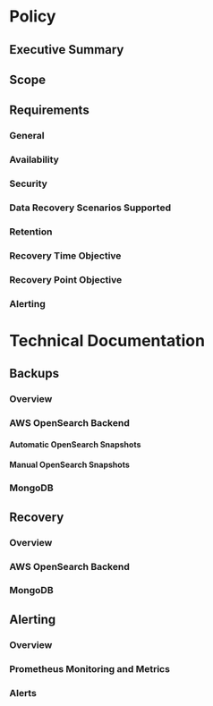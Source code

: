 # Policy
## Executive Summary
## Scope
## Requirements
### General
### Availability
### Security
### Data Recovery Scenarios Supported
### Retention
### Recovery Time Objective
### Recovery Point Objective
### Alerting

# Technical Documentation
## Backups
### Overview
### AWS OpenSearch Backend
#### Automatic OpenSearch Snapshots
#### Manual OpenSearch Snapshots
### MongoDB
## Recovery
### Overview
### AWS OpenSearch Backend
### MongoDB
## Alerting
### Overview
### Prometheus Monitoring and Metrics
### Alerts
